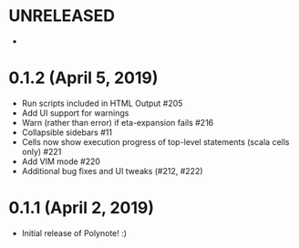 # UNRELEASED 

* 

# 0.1.2 (April 5, 2019)

* Run scripts included in HTML Output #205
* Add UI support for warnings
* Warn (rather than error) if eta-expansion fails #216
* Collapsible sidebars #11
* Cells now show execution progress of top-level statements (scala cells only) #221
* Add VIM mode #220
* Additional bug fixes and UI tweaks (#212, #222)

# 0.1.1 (April 2, 2019)

* Initial release of Polynote! :) 